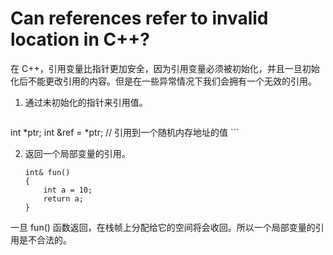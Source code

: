 ﻿# Can references refer to invalid location in C++?
在 C++，引用变量比指针更加安全，因为引用变量必须被初始化，并且一旦初始化后不能更改引用的内容。但是在一些异常情况下我们会拥有一个无效的引用。

1. 通过未初始化的指针来引用值。

    ```
int *ptr;
int &ref = *ptr;  // 引用到一个随机内存地址的值
    ```

2. 返回一个局部变量的引用。

    ```
    int& fun()
    {
        int a = 10;
        return a;
    }
    ```
一旦 fun() 函数返回，在栈帧上分配给它的空间将会收回。所以一个局部变量的引用是不合法的。


